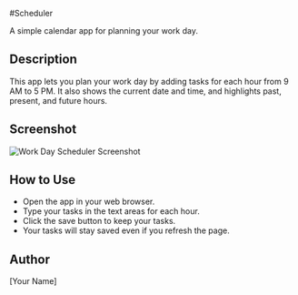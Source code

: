 #Scheduler

A simple calendar app for planning your work day.

## Description

This app lets you plan your work day by adding tasks for each hour from 9 AM to 5 PM. It also shows the current date and time, and highlights past, present, and future hours.

## Screenshot

![Work Day Scheduler Screenshot](screenshot.png)

## How to Use

- Open the app in your web browser.
- Type your tasks in the text areas for each hour.
- Click the save button to keep your tasks.
- Your tasks will stay saved even if you refresh the page.

## Author

[Your Name]
